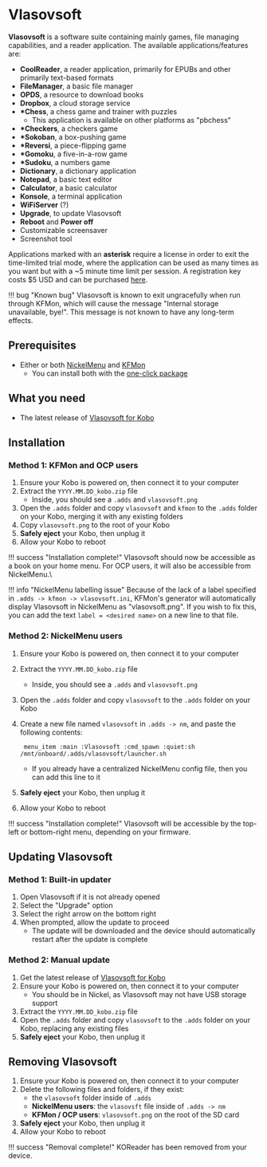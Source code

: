 # Vlasovsoft

**Vlasovsoft** is a software suite containing mainly games, file managing capabilities, and a reader application. The available applications/features are:

- **CoolReader**, a reader application, primarily for EPUBs and other primarily text-based formats
- **FileManager**, a basic file manager
- **OPDS**, a resource to download books
- **Dropbox**, a cloud storage service
- **\*Chess**, a chess game and trainer with puzzles
	- This application is available on other platforms as "pbchess"
- **\*Checkers**, a checkers game
- **\*Sokoban**, a box-pushing game
- **\*Reversi**, a piece-flipping game
- **\*Gomoku**, a five-in-a-row game
- **\*Sudoku**, a numbers game
- **Dictionary**, a dictionary application
- **Notepad**, a basic text editor
- **Calculator**, a basic calculator
- **Konsole**, a terminal application
- **WiFiServer**  (?)
- **Upgrade**, to update Vlasovsoft
- **Reboot** and **Power off**
- Customizable screensaver
- Screenshot tool

Applications marked with an **asterisk** require a license in order to exit the time-limited trial mode, where the application can be used as many times as you want but with a ~5 minute time limit per session. A registration key costs $5 USD and can be purchased [here](http://pbchess.vlasovsoft.net/en/register.html).

!!! bug "Known bug"
	Vlasovsoft is known to exit ungracefully when run through KFMon, which will cause the message "Internal storage unavailable, bye!". This message is not known to have any long-term effects.

## Prerequisites

- Either or both [NickelMenu](/kobo/info/software/nickelmenu) and [KFMon](/kobo/info/software/kfmon)
	- You can install both with the [one-click package](/kobostricks/guide/custom-software)

## What you need

- The latest release of [Vlasovsoft for Kobo](http://vlasovsoft.net/kobo/)

## Installation

### Method 1: KFMon and OCP users

1. Ensure your Kobo is powered on, then connect it to your computer
1. Extract the `YYYY.MM.DD_kobo.zip` file
	- Inside, you should see a `.adds` and `vlasovsoft.png`
1. Open the `.adds` folder and copy `vlasovsoft` and `kfmon` to the `.adds` folder on your Kobo, merging it with any existing folders
1. Copy `vlasovsoft.png` to the root of your Kobo
1. **Safely eject** your Kobo, then unplug it
1. Allow your Kobo to reboot

!!! success "Installation complete!"
	Vlasovsoft should now be accessible as a book on your home menu. For OCP users, it will also be accessible from NickelMenu.\

!!! info "NickelMenu labelling issue"
	Because of the lack of a label specified in `.adds -> kfmon -> vlasovsoft.ini`, KFMon's generator will automatically display Vlasovsoft in NickelMenu as "vlasovsoft.png". If you wish to fix this, you can add the text `label = <desired name>` on a new line to that file.

### Method 2: NickelMenu users

1. Ensure your Kobo is powered on, then connect it to your computer
1. Extract the `YYYY.MM.DD_kobo.zip` file
	- Inside, you should see a `.adds` and `vlasovsoft.png`
1. Open the `.adds` folder and copy `vlasovsoft` to the `.adds` folder on your Kobo
1. Create a new file named `vlasovsoft` in `.adds -> nm`, and paste the following contents:

		menu_item :main :Vlasovsoft :cmd_spawn :quiet:sh /mnt/onboard/.adds/vlasovsoft/launcher.sh
	- If you already have a centralized NickelMenu config file, then you can add this line to it 
1. **Safely eject** your Kobo, then unplug it
1. Allow your Kobo to reboot

!!! success "Installation complete!"
	Vlasovsoft will be accessible by the top-left or bottom-right menu, depending on your firmware.

## Updating Vlasovsoft

### Method 1: Built-in updater

1. Open Vlasovsoft if it is not already opened
1. Select the "Upgrade" option
1. Select the right arrow on the bottom right
1. When prompted, allow the update to proceed
	- The update will be downloaded and the device should automatically restart after the update is complete

### Method 2: Manual update

1. Get the latest release of [Vlasovsoft for Kobo](http://vlasovsoft.net/kobo/)
1. Ensure your Kobo is powered on, then connect it to your computer
	- You should be in Nickel, as Vlasovsoft may not have USB storage support
1. Extract the `YYYY.MM.DD_kobo.zip` file
1. Open the `.adds` folder and copy `vlasovsoft` to the `.adds` folder on your Kobo, replacing any existing files
1. **Safely eject** your Kobo, then unplug it

## Removing Vlasovsoft

1. Ensure your Kobo is powered on, then connect it to your computer
1. Delete the following files and folders, if they exist:
	- the `vlasovsoft` folder inside of `.adds`
	- **NickelMenu users**: the `vlasovsft` file inside of `.adds -> nm`
	- **KFMon / OCP users**: `vlasovsoft.png` on the root of the SD card
1. **Safely eject** your Kobo, then unplug it
1. Allow your Kobo to reboot

!!! success "Removal complete!"
	KOReader has been removed from your device.

